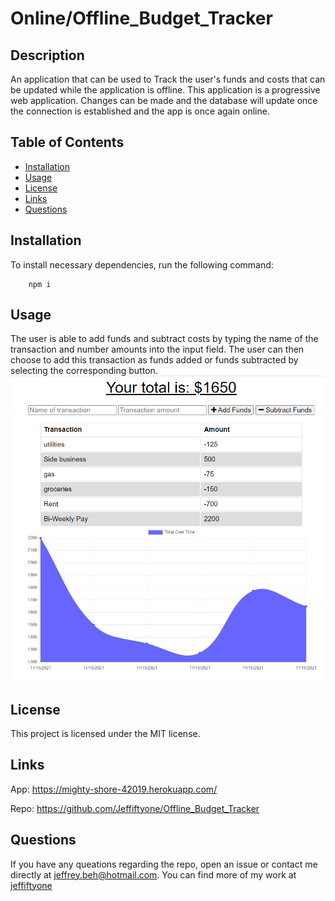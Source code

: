 # Online/Offline_Budget_Tracker

## Description
An application that can be used to Track the user's funds and costs that can be updated while the application is offline.
This application is a progressive web application. Changes can be made and the database will update once the connection is established and the app is once again online.

## Table of Contents
* [Installation](#installation)
* [Usage](#usage)
* [License](#license)
* [Links](#links)
* [Questions](#questions)

## Installation
To install necessary dependencies, run the following command:
        
        npm i

## Usage
The user is able to add funds and subtract costs by typing the name of the transaction and number amounts into the input field. 
The user can then choose to add this transaction as funds added or funds subtracted by selecting the corresponding button.
![Application](./public/images/budget_tracker.PNG)

## License
This project is licensed under the MIT license.

## Links
App: https://mighty-shore-42019.herokuapp.com/

Repo: https://github.com/Jeffiftyone/Offline_Budget_Tracker

## Questions
If you have any queations regarding the repo, open an issue or contact me directly at [jeffrey.beh@hotmail.com](mailto:jeffrey.beh@hotmail.com).
You can find more of my work at [jeffiftyone](https://github.com/jeffiftyone)
